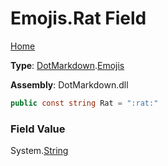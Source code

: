 # Emojis\.Rat Field

[Home](../../../README.md)

**Type**: [DotMarkdown](../../README.md)\.[Emojis](../README.md)

**Assembly**: DotMarkdown\.dll

```csharp
public const string Rat = ":rat:"
```

### Field Value

System\.[String](https://docs.microsoft.com/en-us/dotnet/api/system.string)